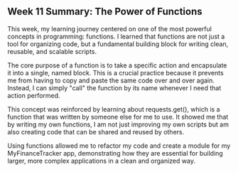 
## Week 11 Summary: The Power of Functions

This week, my learning journey centered on one of the most powerful concepts in programming: functions. I learned that functions are not just a tool for organizing code, but a fundamental building block for writing clean, reusable, and scalable scripts.

The core purpose of a function is to take a specific action and encapsulate it into a single, named block. This is a crucial practice because it prevents me from having to copy and paste the same code over and over again. Instead, I can simply "call" the function by its name whenever I need that action performed.

This concept was reinforced by learning about requests.get(), which is a function that was written by someone else for me to use. It showed me that by writing my own functions, I am not just improving my own scripts but am also creating code that can be shared and reused by others.

Using functions allowed me to refactor my code and create a module for my MyFinanceTracker app, demonstrating how they are essential for building larger, more complex applications in a clean and organized way.